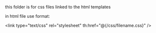 this folder is for css files linked to the html templates

in html file use format:

\<link type="text/css" rel="stylesheet" th:href="@{/css/filename.css}" />
